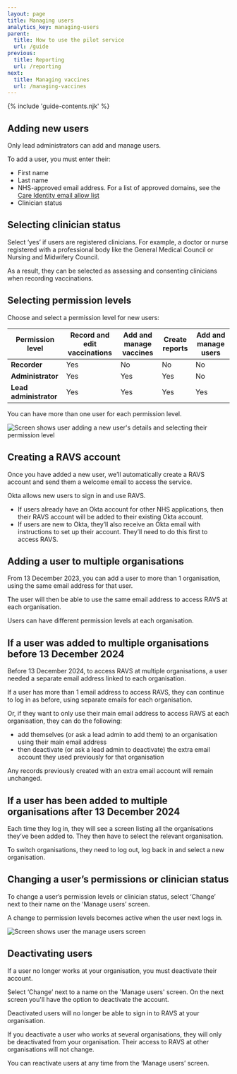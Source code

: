 ```yaml
---
layout: page
title: Managing users
analytics_key: managing-users
parent:
  title: How to use the pilot service
  url: /guide
previous:
  title: Reporting
  url: /reporting
next:
  title: Managing vaccines
  url: /managing-vaccines
---
```


{% include 'guide-contents.njk' %}

## Adding new users

Only lead administrators can add and manage users.

To add a user, you must enter their:

* First name
* Last name
* NHS-approved email address. For a list of approved domains, see the [Care Identity email allow list](https://digital.nhs.uk/services/care-identity-service/applications-and-services/apply-for-care-id/care-identity-email-domain-allow-list)
* Clinician status

## Selecting clinician status

Select ‘yes’ if users are registered clinicians. For example, a doctor or nurse registered with a professional body like the General Medical Council or Nursing and Midwifery Council. 

As a result, they can be selected as assessing and consenting clinicians when recording vaccinations.

## Selecting permission levels

Choose and select a permission level for new users:

| **Permission level**       | **Record and edit vaccinations** | **Add and manage vaccines** | **Create reports** | **Add and manage users** |
|----------------------------|---------------------------|----------------------|-----------------|---|
| **Recorder**               | Yes                       | No                 | No             | No |
| **Administrator**          | Yes                       | Yes                  | Yes              | No |
| **Lead administrator**     | Yes                       | Yes                  | Yes              | Yes |

You can have more than one user for each permission level.

![Screen shows user adding a new user's details and selecting their permission level](/images/manage-users-add.png)

## Creating a RAVS account

Once you have added a new user, we’ll automatically create a RAVS account and send them a welcome email to access the service.

Okta allows new users to sign in and use RAVS.

* If users already have an Okta account for other NHS applications, then their RAVS account will be added to their existing Okta account.
* If users are new to Okta, they’ll also receive an Okta email with instructions to set up their account. They’ll need to do this first to access RAVS.

## Adding a user to multiple organisations 

From 13 December 2023, you can add a user to more than 1 organisation, using the same email address for that user. 

The user will then be able to use the same email address to access RAVS at each organisation. 

Users can have different permission levels at each organisation.

## If a user was added to multiple organisations before 13 December 2024

Before 13 December 2024, to access RAVS at multiple organisations, a user needed a separate email address linked to each organisation.

If a user has more than 1 email address to access RAVS, they can continue to log in as before, using separate emails for each organisation.

Or, if they want to only use their main email address to access RAVS at each organisation, they can do the following:

* add themselves (or ask a lead admin to add them) to an organisation using their main email address
* then deactivate (or ask a lead admin to deactivate) the extra email account they used previously for that organisation

Any records previously created with an extra email account will remain unchanged. 

## If a user has been added to multiple organisations after 13 December 2024

Each time they log in, they will see a screen listing all the organisations they’ve been added to. They then have to select the relevant organisation.

To switch organisations, they need to log out, log back in and select a new organisation.

## Changing a user’s permissions or clinician status

To change a user’s permission levels or clinician status, select ‘Change’ next to their name on the ‘Manage users’ screen.

A change to permission levels becomes active when the user next logs in.

![Screen shows user the manage users screen](/images/manage-users-home.png)

## Deactivating users

If a user no longer works at your organisation, you must deactivate their account.

Select ‘Change’ next to a name on the 'Manage users' screen. On the next screen you'll have the option to deactivate the account.

Deactivated users will no longer be able to sign in to RAVS at your organisation.

If you deactivate a user who works at several organisations, they will only be deactivated from your organisation. Their access to RAVS at other organisations will not change. 

You can reactivate users at any time from the ‘Manage users’ screen.
